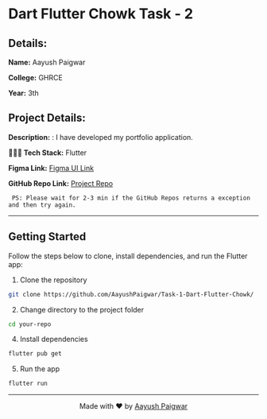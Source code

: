 # Dart Flutter Chowk Task - 2

## Details:

**Name:** Aayush Paigwar

**College:** GHRCE

**Year:** 3th

## Project Details:

**Description:** : I have developed my portfolio application. 

**🧑🏻‍💻 Tech Stack:** Flutter

**Figma Link:** [Figma UI Link](https://www.figma.com/file/z3rLydQFYwtdhW1oGi4hN9/Flutter-Dart-Bootcamp?type=design&node-id=10%3A2&mode=design&t=M6JynnAmhXlixRZr-1)

**GitHub Repo Link:** [Project Repo](https://github.com/AayushPaigwar/Task-2-Dart-Flutter-Chowk-)

``` PS: Please wait for 2-3 min if the GitHub Repos returns a exception and then try again.```

----
## Getting Started

Follow the steps below to clone, install dependencies, and run the Flutter app:

1. Clone the repository
```bash 
git clone https://github.com/AayushPaigwar/Task-1-Dart-Flutter-Chowk/
```

2. Change directory to the project folder

```bash
cd your-repo
```
4. Install dependencies
```bash
flutter pub get
```
5. Run the app
```bash
flutter run
```

---

<div align="center">

Made with ❤️ by [Aayush Paigwar](https://github.com/AayushPaigwar)

</div>
